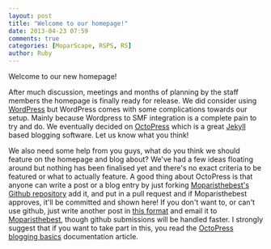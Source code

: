 ```yaml
---
layout: post
title: "Welcome to our homepage!"
date: 2013-04-23 07:59
comments: true
categories: [MoparScape, RSPS, RS]
author: Ruby
---
```

Welcome to our new homepage!

After much discussion, meetings and months of planning by the staff members the homepage is finally ready for release. We did consider using [WordPress][1] but WordPress comes with some complications towards our setup. Mainly because Wordpress to SMF integration is a complete pain to try and do. We eventually decided on [OctoPress][2] which is a great [Jekyll][3] based blogging software. Let us know what you think!

We also need some help from you guys, what do you think we should feature on the homepage and blog about? We've had a few ideas floating around but nothing has been finalised yet and there's no exact criteria to be featured or what to actually feature. A good thing about OctoPress is that anyone can write a post or a blog entry by just forking [Moparisthebest's Github repository][4] add it, and put in a pull request and if Moparisthebest approves, it'll be committed and shown here! If you don't want to, or can't use github, just write another post in [this format][5] and email it to [Moparisthebest][6], though github submissions will be handled faster. I strongly suggest that if you want to take part in this, you read the [OctoPress blogging basics][7] documentation article.

[1]: //wordpress.org
[2]: http://octopress.org
[3]: https://github.com/mojombo/jekyll
[4]: https://github.com/moparisthebest/www.moparscape.org
[5]: https://raw.github.com/moparisthebest/www.moparscape.org/master/source/_posts/2013-04-23-welcome-to-our-homepage.markdown
[6]: mailto:admin@moparscape.org
[7]: http://octopress.org/docs/blogging/

